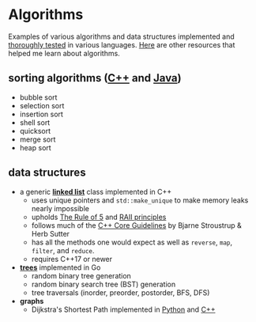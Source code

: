 # Algorithms

Examples of various algorithms and data structures implemented and [thoroughly tested](https://github.com/wheelercj/Algorithms/tree/main/tests) in various languages. [Here](https://wheelercj.github.io/notes/pages/20210620152751.html) are other resources that helped me learn about algorithms.

## sorting algorithms ([C++](https://github.com/wheelercj/Algorithms/blob/main/Algorithms/sorting.cpp) and [Java](https://github.com/wheelercj/Algorithms/blob/main/Algorithms/sorting.java))

* bubble sort
* selection sort
* insertion sort
* shell sort
* quicksort
* merge sort
* heap sort

## data structures

* a generic **[linked list](https://github.com/wheelercj/Algorithms/tree/main/Algorithms/LinkedList.h)** class implemented in C++
    * uses unique pointers and `std::make_unique` to make memory leaks nearly impossible
    * upholds [The Rule of 5](https://www.codementor.io/@sandesh87/the-rule-of-five-in-c-1pdgpzb04f) and [RAII principles](https://en.cppreference.com/w/cpp/language/raii)
    * follows much of the [C++ Core Guidelines](https://isocpp.github.io/CppCoreGuidelines/CppCoreGuidelines) by Bjarne Stroustrup & Herb Sutter
    * has all the methods one would expect as well as `reverse`, `map`, `filter`, and `reduce`.
    * requires C++17 or newer
* [**trees**](https://github.com/wheelercj/Algorithms/blob/main/Algorithms/go/main.go) implemented in Go
    * random binary tree generation
    * random binary search tree (BST) generation
    * tree traversals (inorder, preorder, postorder, BFS, DFS)
* **graphs**
    * Dijkstra's Shortest Path implemented in [Python](https://github.com/wheelercj/Algorithms/tree/main/Algorithms/dijkstra.py) and [C++](https://github.com/wheelercj/Algorithms/tree/main/Algorithms/dijkstra.h)

